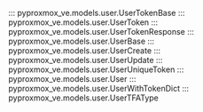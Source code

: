 ::: pyproxmox_ve.models.user.UserTokenBase
::: pyproxmox_ve.models.user.UserToken
::: pyproxmox_ve.models.user.UserTokenResponse
::: pyproxmox_ve.models.user.UserBase
::: pyproxmox_ve.models.user.UserCreate
::: pyproxmox_ve.models.user.UserUpdate
::: pyproxmox_ve.models.user.UserUniqueToken
::: pyproxmox_ve.models.user.User
::: pyproxmox_ve.models.user.UserWithTokenDict
::: pyproxmox_ve.models.user.UserTFAType
